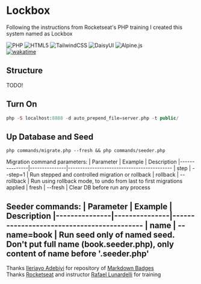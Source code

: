 # Lockbox

Following the instructions from Rocketseat's PHP training I created this system named as Lockbox

![PHP](https://img.shields.io/badge/php-%23777BB4.svg?style=for-the-badge&logo=php&logoColor=white)
![HTML5](https://img.shields.io/badge/html5-%23E34F26.svg?style=for-the-badge&logo=html5&logoColor=white)
![TailwindCSS](https://img.shields.io/badge/tailwindcss-%2338B2AC.svg?style=for-the-badge&logo=tailwind-css&logoColor=white)
![DaisyUI](https://img.shields.io/badge/daisyui-5A0EF8?style=for-the-badge&logo=daisyui&logoColor=white)
![Alpine.js](https://img.shields.io/badge/alpinejs-white.svg?style=for-the-badge&logo=alpinedotjs&logoColor=%238BC0D0)\
[![wakatime](https://wakatime.com/badge/user/435e55fb-0356-4dac-9f26-0e167b1feaf4/project/d9678826-5e80-45f7-9570-599fd471a62c.svg)](https://wakatime.com/badge/user/435e55fb-0356-4dac-9f26-0e167b1feaf4/project/d9678826-5e80-45f7-9570-599fd471a62c)

## Structure

TODO!

## Turn On

```php
php -S localhost:8888 -d auto_prepend_file=server.php -t public/
```

## Up Database and Seed

```prompt
php commands/migrate.php --fresh && php commands/seeder.php
```

Migration command parameters:
| Parameter     | Example       | Description
|---------------|---------------|-------------------------------------------
| step          | --step=1      | Run stepped and controlled migration or rollback
| rollback      | --rollback    | Run using rollback mode, to undo from last to first migrations applied
| fresh         | --fresh       | Clear DB before run any process

Seeder commands:
| Parameter     | Example       | Description
|---------------|---------------|-------------------------------------------
| name          | --name=book   | Run seed only of named seed. Don't put full name (book.seeder.php), only content of name before '.seeder.php'
---

Thanks [Ileriayo Adebiyi](https://github.com/Ileriayo) for repository of [Markdown Badges](https://github.com/Ileriayo/markdown-badges)\
Thanks [Rocketseat](https://app.rocketseat.com.br) and instructor [Rafael Lunardelli](https://github.com/pinguimdolaravel) for training
